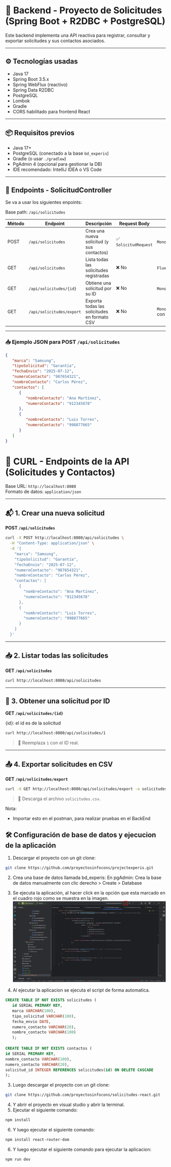 # 🧠 Backend - Proyecto de Solicitudes (Spring Boot + R2DBC + PostgreSQL)

Este backend implementa una API reactiva para registrar, consultar y exportar solicitudes y sus contactos asociados.

---

## ⚙️ Tecnologías usadas

- Java 17
- Spring Boot 3.5.x
- Spring WebFlux (reactivo)
- Spring Data R2DBC
- PostgreSQL
- Lombok
- Gradle
- CORS habilitado para frontend React

---

## 📦 Requisitos previos

- Java 17+
- PostgreSQL (conectado a la base `bd_experis`)
- Gradle (o usar `./gradlew`)
- PgAdmin 4 (opcional para gestionar la DB)
- IDE recomendado: IntelliJ IDEA o VS Code

---

## 📌 Endpoints - SolicitudController
Se va a usar los siguientes enpoints:

Base path: `/api/solicitudes`

| Método | Endpoint                  | Descripción                                      | Request Body             | Response                       |
|--------|---------------------------|--------------------------------------------------|--------------------------|--------------------------------|
| POST   | `/api/solicitudes`        | Crea una nueva solicitud (y sus contactos)       | ✅ `SolicitudRequest`     | `Mono<ResponseEntity<Solicitud>>` |
| GET    | `/api/solicitudes`        | Lista todas las solicitudes registradas          | ❌ No                    | `Flux<Solicitud>`             |
| GET    | `/api/solicitudes/{id}`   | Obtiene una solicitud por su ID                  | ❌ No                    | `Mono<ResponseEntity<Solicitud>>` |
| GET    | `/api/solicitudes/export` | Exporta todas las solicitudes en formato CSV     | ❌ No                    | `Mono<ResponseEntity<String>>` con archivo CSV |

---

### 📥 Ejemplo JSON para POST `/api/solicitudes`

```json
{
   "marca": "Samsung",
   "tipoSolicitud": "Garantía",
   "fechaEnvio": "2025-07-12",
   "numeroContacto": "987654321",
   "nombreContacto": "Carlos Pérez",
   "contactos": [
      {
         "nombreContacto": "Ana Martínez",
         "numeroContacto": "912345678"
      },
      {
         "nombreContacto": "Luis Torres",
         "numeroContacto": "998877665"
      }
   ]
}
```

# 📡 CURL - Endpoints de la API (Solicitudes y Contactos)

Base URL: `http://localhost:8080`  
Formato de datos: `application/json`

---

## 📬 1. Crear una nueva solicitud

**POST `/api/solicitudes`**

```bash
curl -X POST http://localhost:8080/api/solicitudes \
  -H "Content-Type: application/json" \
  -d '{
    "marca": "Samsung",
    "tipoSolicitud": "Garantía",
    "fechaEnvio": "2025-07-12",
    "numeroContacto": "987654321",
    "nombreContacto": "Carlos Pérez",
    "contactos": [
      {
        "nombreContacto": "Ana Martínez",
        "numeroContacto": "912345678"
      },
      {
        "nombreContacto": "Luis Torres",
        "numeroContacto": "998877665"
      }
    ]
  }'
```

---

## 📥 2. Listar todas las solicitudes

**GET `/api/solicitudes`**

```bash
curl http://localhost:8080/api/solicitudes
```

---

## 📄 3. Obtener una solicitud por ID

**GET `/api/solicitudes/{id}`**
   
{id}: el id es de la solicitud
```bash
curl http://localhost:8080/api/solicitudes/1
```

> 🔁 Reemplaza `1` con el ID real.

---

## 📤 4. Exportar solicitudes en CSV

**GET `/api/solicitudes/export`**

```bash
curl -X GET http://localhost:8080/api/solicitudes/export -o solicitudes.csv
```

> 📁 Descarga el archivo `solicitudes.csv`.

Nota:

- Importar esto en el postman, para realizar pruebas en el BackEnd


## 🛠️ Configuración de base de datos y ejecucion de la aplicación

1. Descargar el proyecto con un git clone:
```bash
git clone https://github.com/proyectosinfocons/projectexperis.git
```
2. Crea una base de datos llamada bd_experis:
   En pgAdmin:
   Crea la base de datos manualmente con clic derecho > Create > Database
3. Se ejecuta la aplicación, al hacer click en la opción que esta marcado en el cuadro rojo como se muestra en la imagen.
![muestraEjecucion.png](src%2Fmain%2Fresources%2FmuestraEjecucion.png)

2. Al ejecutar la aplicacion se ejecuta el script de forma automatica.
```sql  
CREATE TABLE IF NOT EXISTS solicitudes (
   id SERIAL PRIMARY KEY,
   marca VARCHAR(100),
   tipo_solicitud VARCHAR(100),
   fecha_envio DATE,
   numero_contacto VARCHAR(20),
   nombre_contacto VARCHAR(100)
   );

CREATE TABLE IF NOT EXISTS contactos (
id SERIAL PRIMARY KEY,
nombre_contacto VARCHAR(100),
numero_contacto VARCHAR(20),
solicitud_id INTEGER REFERENCES solicitudes(id) ON DELETE CASCADE
);
```
3. Luego descargar el proyecto con un git clone:
```bash
git clone https://github.com/proyectosinfocons/solicitudes-react.git
```
4. Y abrir el proyecto en visual studio y abrir la terminal.
5. Ejecutar el siguiente comando:
```bash   
npm install
```
6. Y luego ejecutar el siguiente comando:
```bash 
npm install react-router-dom
```
6. Y luego ejecutar el siguiente comando para ejecutar la aplicacion:
```bash 
npm run dev
```